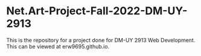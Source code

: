 # Net.Art-Project-Fall-2022-DM-UY-2913

This is the repository for a project done for DM-UY 2913 Web Development.  This can be viewed at erw9695.github.io.

